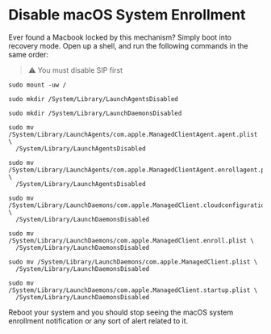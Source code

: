 # Disable macOS System Enrollment

Ever found a Macbook locked by this mechanism? Simply boot into recovery mode. Open up a shell, and run the following
commands in the same order:

> ⚠️ You must disable SIP first

```
sudo mount -uw /

sudo mkdir /System/Library/LaunchAgentsDisabled

sudo mkdir /System/Library/LaunchDaemonsDisabled

sudo mv /System/Library/LaunchAgents/com.apple.ManagedClientAgent.agent.plist \
  /System/Library/LaunchAgentsDisabled

sudo mv /System/Library/LaunchAgents/com.apple.ManagedClientAgent.enrollagent.plist \
  /System/Library/LaunchAgentsDisabled

sudo mv /System/Library/LaunchDaemons/com.apple.ManagedClient.cloudconfigurationd.plist \
  /System/Library/LaunchDaemonsDisabled

sudo mv /System/Library/LaunchDaemons/com.apple.ManagedClient.enroll.plist \
  /System/Library/LaunchDaemonsDisabled

sudo mv /System/Library/LaunchDaemons/com.apple.ManagedClient.plist \
  /System/Library/LaunchDaemonsDisabled

sudo mv /System/Library/LaunchDaemons/com.apple.ManagedClient.startup.plist \
  /System/Library/LaunchDaemonsDisabled
```

Reboot your system and you should stop seeing the macOS system enrollment notification or any sort of alert related to it.
